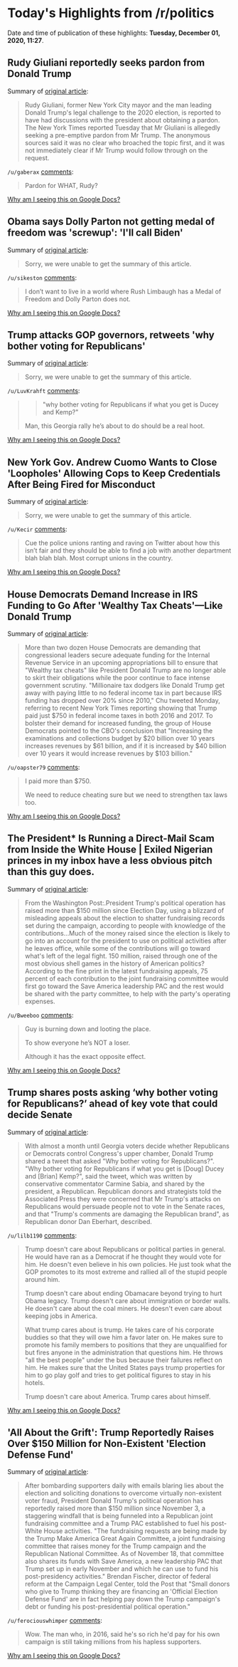 # Today's Highlights from /r/politics

Date and time of publication of these highlights: **Tuesday, December 01, 2020, 11:27**.

## Rudy Giuliani reportedly seeks pardon from Donald Trump

Summary of [original article](https://www.independent.co.uk/news/world/americas/us-politics/rudy-giuliani-donald-trump-pardon-b1764579.html):

> Rudy Giuliani, former New York City mayor and the man leading Donald Trump's legal challenge to the 2020 election, is reported to have had discussions with the president about obtaining a pardon. The New York Times reported Tuesday that Mr Giuliani is allegedly seeking a pre-emptive pardon from Mr Trump. The anonymous sources said it was no clear who broached the topic first, and it was not immediately clear if Mr Trump would follow through on the request.

`/u/gaberax` [comments](https://www.reddit.com/r/politics/comments/k4ncrp/rudy_giuliani_reportedly_seeks_pardon_from_donald/):

> Pardon for WHAT, Rudy?

[Why am I seeing this on Google Docs?](https://docs.google.com/document/d/1Dc6We63vOXIZsc0op-Bt4abqkYjXzOigalQqFxmvvbM/edit?usp=sharing)

## Obama says Dolly Parton not getting medal of freedom was 'screwup': 'I'll call Biden'

Summary of [original article](https://thehill.com/blogs/in-the-know/in-the-know/528103-obama-says-dolly-parton-not-getting-medal-of-freedom-was?fbclid=IwAR0CXGCve3H5LKljPZi11DwmQp4bKwIkMOGfvB5N8kVKB2sdL819fhy7fII):

> Sorry, we were unable to get the summary of this article.

`/u/sikeston` [comments](https://www.reddit.com/r/politics/comments/k4ls58/obama_says_dolly_parton_not_getting_medal_of/):

> I don’t want to live in a world where Rush Limbaugh has a Medal of Freedom and Dolly Parton does not.

[Why am I seeing this on Google Docs?](https://docs.google.com/document/d/1Dc6We63vOXIZsc0op-Bt4abqkYjXzOigalQqFxmvvbM/edit?usp=sharing)

## Trump attacks GOP governors, retweets 'why bother voting for Republicans'

Summary of [original article](https://www.haaretz.com/us-news/trump-attacks-gop-governors-retweets-why-bother-voting-for-republicans-1.9339923):

> Sorry, we were unable to get the summary of this article.

`/u/LuvKrahft` [comments](https://www.reddit.com/r/politics/comments/k4k4cu/trump_attacks_gop_governors_retweets_why_bother/):

> > "why bother voting for Republicans if what you get is Ducey and Kemp?"
> 
> Man, this Georgia rally he’s about to do should be a real hoot.

[Why am I seeing this on Google Docs?](https://docs.google.com/document/d/1Dc6We63vOXIZsc0op-Bt4abqkYjXzOigalQqFxmvvbM/edit?usp=sharing)

## New York Gov. Andrew Cuomo Wants to Close 'Loopholes' Allowing Cops to Keep Credentials After Being Fired for Misconduct

Summary of [original article](https://www.theroot.com/new-york-gov-andrew-cuomo-wants-to-close-loopholes-all-1845777487):

> Sorry, we were unable to get the summary of this article.

`/u/Kecir` [comments](https://www.reddit.com/r/politics/comments/k4kdu7/new_york_gov_andrew_cuomo_wants_to_close/):

> Cue the police unions ranting and raving on Twitter about how this isn’t fair and they should be able to find a job with another department blah blah blah. Most corrupt unions in the country.

[Why am I seeing this on Google Docs?](https://docs.google.com/document/d/1Dc6We63vOXIZsc0op-Bt4abqkYjXzOigalQqFxmvvbM/edit?usp=sharing)

## House Democrats Demand Increase in IRS Funding to Go After 'Wealthy Tax Cheats'—Like Donald Trump

Summary of [original article](https://www.commondreams.org/news/2020/12/01/house-democrats-demand-increase-irs-funding-go-after-wealthy-tax-cheats-donald-trump):

> More than two dozen House Democrats are demanding that congressional leaders secure adequate funding for the Internal Revenue Service in an upcoming appropriations bill to ensure that "Wealthy tax cheats" like President Donald Trump are no longer able to skirt their obligations while the poor continue to face intense government scrutiny. "Millionaire tax dodgers like Donald Trump get away with paying little to no federal income tax in part because IRS funding has dropped over 20% since 2010," Chu tweeted Monday, referring to recent New York Times reporting showing that Trump paid just $750 in federal income taxes in both 2016 and 2017. To bolster their demand for increased funding, the group of House Democrats pointed to the CBO's conclusion that "Increasing the examinations and collections budget by $20 billion over 10 years increases revenues by $61 billion, and if it is increased by $40 billion over 10 years it would increase revenues by $103 billion."

`/u/oapster79` [comments](https://www.reddit.com/r/politics/comments/k4jmqi/house_democrats_demand_increase_in_irs_funding_to/):

> I paid more than $750. 
> 
>   We need to reduce cheating sure but we need to strengthen tax laws too.

[Why am I seeing this on Google Docs?](https://docs.google.com/document/d/1Dc6We63vOXIZsc0op-Bt4abqkYjXzOigalQqFxmvvbM/edit?usp=sharing)

## The President* Is Running a Direct-Mail Scam from Inside the White House | Exiled Nigerian princes in my inbox have a less obvious pitch than this guy does.

Summary of [original article](https://www.esquire.com/news-politics/politics/a34833700/trump-raise-150-million-after-election/):

> From the Washington Post:.President Trump's political operation has raised more than $150 million since Election Day, using a blizzard of misleading appeals about the election to shatter fundraising records set during the campaign, according to people with knowledge of the contributions...Much of the money raised since the election is likely to go into an account for the president to use on political activities after he leaves office, while some of the contributions will go toward what's left of the legal fight. 150 million, raised through one of the most obvious shell games in the history of American politics? According to the fine print in the latest fundraising appeals, 75 percent of each contribution to the joint fundraising committee would first go toward the Save America leadership PAC and the rest would be shared with the party committee, to help with the party's operating expenses.

`/u/Bweeboo` [comments](https://www.reddit.com/r/politics/comments/k4mbl6/the_president_is_running_a_directmail_scam_from/):

> Guy is burning down and looting the place.
> 
> To show everyone he’s NOT a loser.
> 
> Although it has the exact opposite effect.

[Why am I seeing this on Google Docs?](https://docs.google.com/document/d/1Dc6We63vOXIZsc0op-Bt4abqkYjXzOigalQqFxmvvbM/edit?usp=sharing)

## Trump shares posts asking ‘why bother voting for Republicans?’ ahead of key vote that could decide Senate

Summary of [original article](https://www.independent.co.uk/news/world/americas/us-election-2020/trump-tweet-election-georgia-vote-b1764483.html):

> With almost a month until Georgia voters decide whether Republicans or Democrats control Congress's upper chamber, Donald Trump shared a tweet that asked "Why bother voting for Republicans?". "Why bother voting for Republicans if what you get is [Doug] Ducey and [Brian] Kemp?", said the tweet, which was written by conservative commentator Carmine Sabia, and shared by the president, a Republican. Republican donors and strategists told the Associated Press  they were concerned that Mr Trump's attacks on Republicans would persuade people not to vote in the Senate races, and that "Trump's comments are damaging the Republican brand", as Republican donor Dan Eberhart, described.

`/u/lilb1190` [comments](https://www.reddit.com/r/politics/comments/k4kzrf/trump_shares_posts_asking_why_bother_voting_for/):

> Trump doesn't care about Republicans or political parties in general. He would have ran as a Democrat if he thought they would vote for him. He doesn't even believe in his own policies. He just took what the GOP promotes to its most extreme and rallied all of the stupid people around him.
> 
> Trump doesn't care about ending Obamacare beyond trying to hurt Obama legacy. Trump doesn't care about immigration or border walls. He doesn't care about the coal miners. He doesn't even care about keeping jobs in America. 
> 
> What trump cares about is trump. He takes care of his corporate buddies so that they will owe him a favor later on. He makes sure to promote his family members to positions that they are unqualified for but fires anyone in the administration that questions him. He throws "all the best people" under the bus because their failures reflect on him. He makes sure that the United States pays trump properties for him to go play golf and tries to get political figures to stay in his hotels.
> 
> Trump doesn't care about America. Trump cares about himself.

[Why am I seeing this on Google Docs?](https://docs.google.com/document/d/1Dc6We63vOXIZsc0op-Bt4abqkYjXzOigalQqFxmvvbM/edit?usp=sharing)

## 'All About the Grift': Trump Reportedly Raises Over $150 Million for Non-Existent 'Election Defense Fund'

Summary of [original article](https://www.commondreams.org/news/2020/12/01/all-about-grift-trump-reportedly-raises-over-150-million-non-existent-election):

> After bombarding supporters daily with emails blaring lies about the election and soliciting donations to overcome virtually non-existent voter fraud, President Donald Trump's political operation has reportedly raised more than $150 million since November 3, a staggering windfall that is being funneled into a Republican joint fundraising committee and a Trump PAC established to fuel his post-White House activities. "The fundraising requests are being made by the Trump Make America Great Again Committee, a joint fundraising committee that raises money for the Trump campaign and the Republican National Committee. As of November 18, that committee also shares its funds with Save America, a new leadership PAC that Trump set up in early November and which he can use to fund his post-presidency activities." Brendan Fischer, director of federal reform at the Campaign Legal Center, told the Post that "Small donors who give to Trump thinking they are financing an 'Official Election Defense Fund' are in fact helping pay down the Trump campaign's debt or funding his post-presidential political operation."

`/u/ferociouswhimper` [comments](https://www.reddit.com/r/politics/comments/k4js8c/all_about_the_grift_trump_reportedly_raises_over/):

> Wow. The man who, in 2016, said he's so rich he'd pay for his own campaign is still taking millions from his hapless supporters.

[Why am I seeing this on Google Docs?](https://docs.google.com/document/d/1Dc6We63vOXIZsc0op-Bt4abqkYjXzOigalQqFxmvvbM/edit?usp=sharing)

